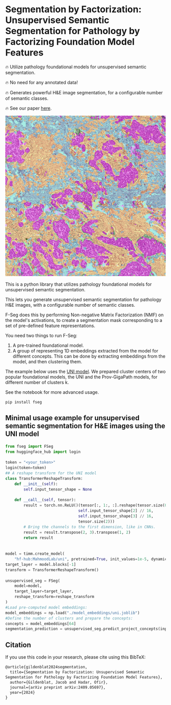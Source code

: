 # Segmentation by Factorization: Unsupervised Semantic Segmentation for Pathology by Factorizing Foundation Model Features


🔥 Utilize pathology foundational models for unsupervised semantic segmentation.

🔥 No need for any annotated data!

🔥 Generates powerful H\&E image segmentation, for a configurable number of semantic classes.

🔥 See our paper [here](https://arxiv.org/abs/2409.05697).

![F-Seg results](./images/example.jpg)


This is a python library that utilizes pathology foundational models for unsupervised semantic segmentation.

This lets you generate unsupervised semantic segmentation for pathology H\&E images, with a configurable number of semantic classes.

F-Seg does this by performing Non-negative Matrix Factorization (NMF) on the model's activations, to create a segmentation mask corresponding to a set of pre-defined feature representations.



You need two things to run F-Seg:
1. A pre-trained foundational model.
2. A group of representing 1D embeddings extracted from the model for different concepts.
This can be done by extracting embeddings from the model, and then clustering them.

The example below uses the [UNI model](https://huggingface.co/MahmoodLab/uni).
We prepared cluster centers of two popular foundational models, the UNI and the Prov-GigaPath models, for different number of clusters k.

See the notebook for more advanced usage.


```bash
pip install fseg
```

## Minimal usage example for unsupervised semantic segmentation for H&E images using the UNI model

```python
from fseg import FSeg
from huggingface_hub import login

token = "<your_token>"
login(token=token)
## A reshape transform for the UNI model
class TransformerReshapeTransform:
    def __init__(self):
        self.input_tensor_shape = None

    def __call__(self, tensor):
        result = torch.nn.ReLU()(tensor[:, 1:, :].reshape(tensor.size(0),
                                self.input_tensor_shape[2] // 16,
                                self.input_tensor_shape[3] // 16,
                                tensor.size(2)))
        # Bring the channels to the first dimension, like in CNNs.
        result = result.transpose(2, 3).transpose(1, 2)
        return result


model = timm.create_model(
    "hf-hub:MahmoodLab/uni", pretrained=True, init_values=1e-5, dynamic_img_size=True)
target_layer = model.blocks[-1]    
transform = TransformerReshapeTransform()

unsupervised_seg = FSeg(
    model=model,
    target_layer=target_layer,
    reshape_transform=reshape_transform
)
#Load pre-computed model embeddings:
model_embeddings = np.load("./model_embeddings/uni.joblib")
#Define the number of clusters and prepare the concepts:
concepts = model_embeddings[64]
segmentation_prediction = unsupervised_seg.predict_project_concepts(input_tensor, concepts)
```
## Citation

If you use this code in your research, please cite using this BibTeX:

```
@article{gildenblat2024segmentation,
  title={Segmentation by Factorization: Unsupervised Semantic Segmentation for Pathology by Factorizing Foundation Model Features},
  author={Gildenblat, Jacob and Hadar, Ofir},
  journal={arXiv preprint arXiv:2409.05697},
  year={2024}
}
```
